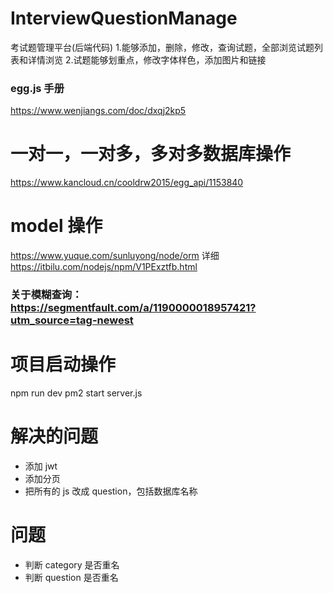 # InterviewQuestionManage

考试题管理平台(后端代码) 1.能够添加，删除，修改，查询试题，全部浏览试题列表和详情浏览 2.试题能够划重点，修改字体样色，添加图片和链接

### egg.js 手册

https://www.wenjiangs.com/doc/dxqj2kp5

# 一对一，一对多，多对多数据库操作

https://www.kancloud.cn/cooldrw2015/egg_api/1153840

# model 操作

https://www.yuque.com/sunluyong/node/orm
详细
https://itbilu.com/nodejs/npm/V1PExztfb.html

### 关于模糊查询：https://segmentfault.com/a/1190000018957421?utm_source=tag-newest

# 项目启动操作

npm run dev
pm2 start server.js

# 解决的问题

- 添加 jwt
- 添加分页
- 把所有的 js 改成 question，包括数据库名称

# 问题

- 判断 category 是否重名
- 判断 question 是否重名
